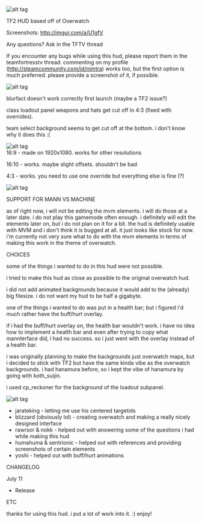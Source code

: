 ![alt tag](http://puu.sh/pXEfC/bd3aaad500.png)

TF2 HUD based off of Overwatch

Screenshots: http://imgur.com/a/U1gfV

Any questions? Ask in the TFTV thread

If you encounter any bugs while using this hud, please report them in the teamfortresstv thread. commenting on my profile (http://steamcommunity.com/id/nimtra) works too, but the first option is much preferred. please provide a screenshot of it, if possible.
	
![alt tag](http://puu.sh/pXEu9/8abb73eff0.png)	

blurfact doesn't work correctly first launch (maybe a TF2 issue?)
	
class loadout panel weapons and hats get cut off in 4:3 (fixed with overrides).

team select background seems to get cut off at the bottom. i don't know why it does this :(

![alt tag](http://puu.sh/pXEqs/66fe92f9ee.png)	
16:9 - made on 1920x1080. works for other resolutions

16:10 - works. maybe slight offsets. shouldn't be bad

4:3 - works. you need to use one override but everything else is fine (?)

![alt tag](http://puu.sh/pXEp7/fec3bfbea3.png)	

SUPPORT FOR MANN VS MACHINE

as of right now, i will not be editing the mvm elements. i will do those at a later date. i do not play this gamemode often enough. i definitely will edit the elements later on, but i do not plan on it for a bit. the hud is definitely usable with MVM and i don't think it is bugged at all.  it just looks like stock for now. i'm currently not very sure what to do with the mvm elements in terms of making this work in the theme of overwatch.

CHOICES

some of the things i wanted to do in this hud were not possible.
	
i tried to make this hud as close as possible to the original overwatch hud.

i did not add animated backgrounds because it would add to the (already) big filesize. i do not want my hud to be half a gigabyte.

one of the things i wanted to do was put in a health bar; but i figured i'd much rather have the buff/hurt overlay.
	
if i had the buff/hurt overlay on, the health bar wouldn't work. i have no idea how to implement a health bar and even after trying to copy what mannterface did, i had no success. so i just went with the overlay instead of a health bar.
	
i was originally planning to make the backgrounds just overwatch maps, but i decided to stick with TF2 but have the same kinda vibe as the overwatch backgrounds. i had hanamura before, so i kept the vibe of hanamura by going with koth_suijin.
	
i used cp_reckoner for the background of the loadout subpanel.
	
![alt tag](http://puu.sh/pXEnu/977413608e.png)
 - jarateking - letting me use his centered targetids
 - blizzard (obviously lol) - creating overwatch and making a really nicely designed interface
 - rawrsor & nokk - helped out with answering some of the questions i had while making this hud
 - humahuma & sentrionic - helped out with references and providing screenshots of certain elements
 - yoshi - helped out with buff/hurt animations
 
CHANGELOG

July 11
- Release
	
ETC

thanks for using this hud. i put a lot of work into it. :) enjoy! 
